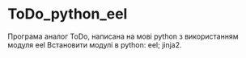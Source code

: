 # ToDo_python_eel
Програма аналог ToDo, написана на мові python з використанням модуля eel
Встановити модулі в python: eel; jinja2.
